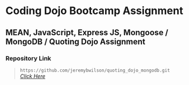 # Coding Dojo Bootcamp Assignment
## MEAN, JavaScript, Express JS, Mongoose / MongoDB / Quoting Dojo Assignment

### Repository Link

> ``` https://github.com/jeremybwilson/quoting_dojo_mongodb.git ```<br>
> _[Click Here](https://github.com/jeremybwilson/quoting_dojo_mongodb.git)_
